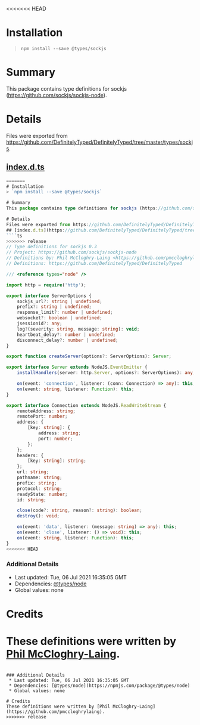 <<<<<<< HEAD
# Installation
> `npm install --save @types/sockjs`

# Summary
This package contains type definitions for sockjs (https://github.com/sockjs/sockjs-node).

# Details
Files were exported from https://github.com/DefinitelyTyped/DefinitelyTyped/tree/master/types/sockjs.
## [index.d.ts](https://github.com/DefinitelyTyped/DefinitelyTyped/tree/master/types/sockjs/index.d.ts)
````ts
=======
# Installation
> `npm install --save @types/sockjs`

# Summary
This package contains type definitions for sockjs (https://github.com/sockjs/sockjs-node).

# Details
Files were exported from https://github.com/DefinitelyTyped/DefinitelyTyped/tree/master/types/sockjs.
## [index.d.ts](https://github.com/DefinitelyTyped/DefinitelyTyped/tree/master/types/sockjs/index.d.ts)
````ts
>>>>>>> release
// Type definitions for sockjs 0.3
// Project: https://github.com/sockjs/sockjs-node
// Definitions by: Phil McCloghry-Laing <https://github.com/pmccloghrylaing>
// Definitions: https://github.com/DefinitelyTyped/DefinitelyTyped

/// <reference types="node" />

import http = require('http');

export interface ServerOptions {
    sockjs_url?: string | undefined;
    prefix?: string | undefined;
    response_limit?: number | undefined;
    websocket?: boolean | undefined;
    jsessionid?: any;
    log?(severity: string, message: string): void;
    heartbeat_delay?: number | undefined;
    disconnect_delay?: number | undefined;
}

export function createServer(options?: ServerOptions): Server;

export interface Server extends NodeJS.EventEmitter {
    installHandlers(server: http.Server, options?: ServerOptions): any;

    on(event: 'connection', listener: (conn: Connection) => any): this;
    on(event: string, listener: Function): this;
}

export interface Connection extends NodeJS.ReadWriteStream {
    remoteAddress: string;
    remotePort: number;
    address: {
        [key: string]: {
            address: string;
            port: number;
        };
    };
    headers: {
        [key: string]: string;
    };
    url: string;
    pathname: string;
    prefix: string;
    protocol: string;
    readyState: number;
    id: string;

    close(code?: string, reason?: string): boolean;
    destroy(): void;

    on(event: 'data', listener: (message: string) => any): this;
    on(event: 'close', listener: () => void): this;
    on(event: string, listener: Function): this;
}
<<<<<<< HEAD

````

### Additional Details
 * Last updated: Tue, 06 Jul 2021 16:35:05 GMT
 * Dependencies: [@types/node](https://npmjs.com/package/@types/node)
 * Global values: none

# Credits
These definitions were written by [Phil McCloghry-Laing](https://github.com/pmccloghrylaing).
=======

````

### Additional Details
 * Last updated: Tue, 06 Jul 2021 16:35:05 GMT
 * Dependencies: [@types/node](https://npmjs.com/package/@types/node)
 * Global values: none

# Credits
These definitions were written by [Phil McCloghry-Laing](https://github.com/pmccloghrylaing).
>>>>>>> release
